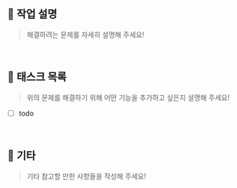 ## 🔨 작업 설명

> 해결하려는 문제를 자세히 설명해 주세요!

<br>

## 📝 태스크 목록

> 위의 문제를 해결하기 위해 어떤 기능을 추가하고 싶은지 설명해 주세요!

- [ ] todo

<br>

## 🎸 기타

> 기타 참고할 만한 사항들을 작성해 주세요!
